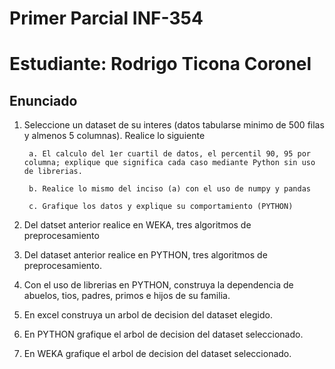 # Primer Parcial INF-354
# Estudiante: Rodrigo Ticona Coronel

## Enunciado

1. Seleccione un dataset de su interes (datos tabularse minimo de 500 filas y almenos 5 columnas). Realice lo siguiente

        a. El calculo del 1er cuartil de datos, el percentil 90, 95 por columna; explique que significa cada caso mediante Python sin uso de librerias.

        b. Realice lo mismo del inciso (a) con el uso de numpy y pandas

        c. Grafique los datos y explique su comportamiento (PYTHON)

2. Del datset anterior realice en WEKA, tres algoritmos de preprocesamiento

3. Del dataset anterior realice en PYTHON, tres algoritmos de preprocesamiento.

4. Con el uso de librerias en PYTHON, construya la dependencia de abuelos, tios, padres, primos e hijos de su familia.

5. En excel construya un arbol de decision del dataset elegido.

6. En PYTHON grafique el arbol de decision del dataset seleccionado.

7. En WEKA grafique el arbol de decision del dataset seleccionado.



